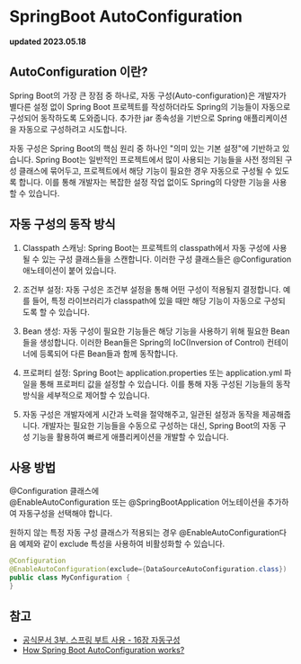 # SpringBoot AutoConfiguration

**updated 2023.05.18**

## AutoConfiguration 이란?

Spring Boot의 가장 큰 장점 중 하나로, 자동 구성(Auto-configuration)은 개발자가 별다른 설정 없이 Spring Boot 프로젝트를 작성하더라도 Spring의 기능들이 자동으로 구성되어 동작하도록 도와줍니다. 추가한 jar 종속성을 기반으로 Spring 애플리케이션을 자동으로 구성하려고 시도합니다.

자동 구성은 Spring Boot의 핵심 원리 중 하나인 "의미 있는 기본 설정"에 기반하고 있습니다. Spring Boot는 일반적인 프로젝트에서 많이 사용되는 기능들을 사전 정의된 구성 클래스에 묶어두고, 프로젝트에서 해당 기능이 필요한 경우 자동으로 구성될 수 있도록 합니다. 이를 통해 개발자는 복잡한 설정 작업 없이도 Spring의 다양한 기능을 사용할 수 있습니다.

## 자동 구성의 동작 방식

1. Classpath 스캐닝: Spring Boot는 프로젝트의 classpath에서 자동 구성에 사용될 수 있는 구성 클래스들을 스캔합니다. 이러한 구성 클래스들은 @Configuration 애노테이션이 붙어 있습니다.

2. 조건부 설정: 자동 구성은 조건부 설정을 통해 어떤 구성이 적용될지 결정합니다. 예를 들어, 특정 라이브러리가 classpath에 있을 때만 해당 기능이 자동으로 구성되도록 할 수 있습니다.

3. Bean 생성: 자동 구성이 필요한 기능들은 해당 기능을 사용하기 위해 필요한 Bean들을 생성합니다. 이러한 Bean들은 Spring의 IoC(Inversion of Control) 컨테이너에 등록되어 다른 Bean들과 함께 동작합니다.

4. 프로퍼티 설정: Spring Boot는 application.properties 또는 application.yml 파일을 통해 프로퍼티 값을 설정할 수 있습니다. 이를 통해 자동 구성된 기능들의 동작 방식을 세부적으로 제어할 수 있습니다.

5. 자동 구성은 개발자에게 시간과 노력을 절약해주고, 일관된 설정과 동작을 제공해줍니다. 개발자는 필요한 기능들을 수동으로 구성하는 대신, Spring Boot의 자동 구성 기능을 활용하여 빠르게 애플리케이션을 개발할 수 있습니다.

## 사용 방법

@Configuration 클래스에  
@EnableAutoConfiguration 또는 @SpringBootApplication 어노테이션을 추가하여 자동구성을 선택해야 합니다.

원하지 않는 특정 자동 구성 클래스가 적용되는 경우 @EnableAutoConfiguration다음 예제와 같이 exclude 특성을 사용하여 비활성화할 수 있습니다.

```Java
@Configuration
@EnableAutoConfiguration(exclude={DataSourceAutoConfiguration.class})
public class MyConfiguration {
}
```

## 참고

- [공식문서 3부. 스프링 부트 사용 - 16장 자동구성](https://docs.spring.io/spring-boot/docs/2.0.x/reference/html/using-boot-auto-configuration.html)
- [How Spring Boot AutoConfiguration works?](https://medium.com/empathyco/how-spring-boot-autoconfiguration-works-6e09f911c5ce)
